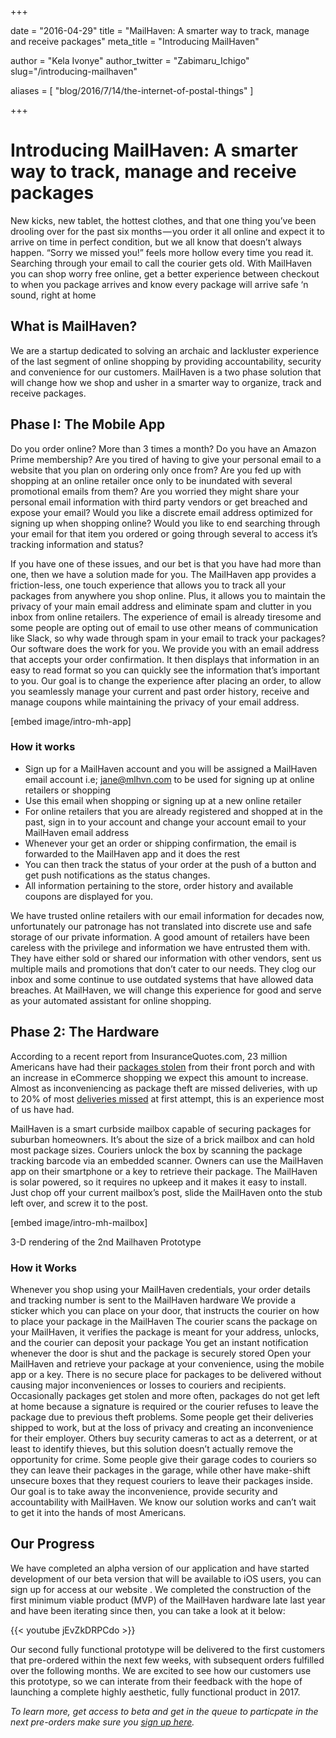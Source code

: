 +++

date = "2016-04-29"
title = "MailHaven: A smarter way to track, manage and receive packages"
meta_title = "Introducing MailHaven"

author = "Kela Ivonye"
author_twitter = "Zabimaru_Ichigo"
slug="/introducing-mailhaven"


aliases = [
 "blog/2016/7/14/the-internet-of-postal-things"
]

+++

# Introducing MailHaven: A smarter way to track, manage and receive packages

New kicks, new tablet, the hottest clothes, and that one thing you’ve been drooling over for the past six months — you order it all online and expect it to arrive on time in perfect condition, but we all know that doesn’t always happen. “Sorry we missed you!” feels more hollow every time you read it. Searching through your email to call the courier gets old. With MailHaven you can shop worry free online, get a better experience between checkout to when you package arrives and know every package will arrive safe ‘n sound, right at home

## What is MailHaven?

We are a startup dedicated to solving an archaic and lackluster experience of the last segment of online shopping by providing accountability, security and convenience for our customers. MailHaven is a two phase solution that will change how we shop and usher in a smarter way to organize, track and receive packages.

## Phase I: The Mobile App

Do you order online? More than 3 times a month? Do you have an Amazon Prime membership? Are you tired of having to give your personal email to a website that you plan on ordering only once from? Are you fed up with shopping at an online retailer once only to be inundated with several promotional emails from them? Are you worried they might share your personal email information with third party vendors or get breached and expose your email? Would you like a discrete email address optimized for signing up when shopping online? Would you like to end searching through your email for that item you ordered or going through several to access it’s tracking information and status?

If you have one of these issues, and our bet is that you have had more than one, then we have a solution made for you. The MailHaven app provides a friction-less, one touch experience that allows you to track all your packages from anywhere you shop online. Plus, it allows you to maintain the privacy of your main email address and eliminate spam and clutter in you inbox from online retailers. The experience of email is already tiresome and some people are opting out of email to use other means of communication like Slack, so why wade through spam in your email to track your packages? Our software does the work for you. We provide you with an email address that accepts your order confirmation. It then displays that information in an easy to read format so you can quickly see the information that’s important to you. Our goal is to change the experience after placing an order, to allow you seamlessly manage your current and past order history, receive and manage coupons while maintaining the privacy of your email address.

[embed image/intro-mh-app]

### How it works

* Sign up for a MailHaven account and you will be assigned a MailHaven email account i.e; jane@mlhvn.com to be used for signing up at online retailers or shopping
* Use this email when shopping or signing up at a new online retailer
* For online retailers that you are already registered and shopped at in the past, sign in to your account and change your account email to your MailHaven email address
* Whenever your get an order or shipping confirmation, the email is forwarded to the MailHaven app and it does the rest
* You can then track the status of your order at the push of a button and get push notifications as the status changes.
* All information pertaining to the store, order history and available coupons are displayed for you.

We have trusted online retailers with our email information for decades now, unfortunately our patronage has not translated into discrete use and safe storage of our private information. A good amount of retailers have been careless with the privilege and information we have entrusted them with. They have either sold or shared our information with other vendors, sent us multiple mails and promotions that don’t cater to our needs. They clog our inbox and some continue to use outdated systems that have allowed data breaches. At MailHaven, we will change this experience for good and serve as your automated assistant for online shopping.


## Phase 2: The Hardware

According to a recent report from InsuranceQuotes.com, 23 million Americans have had their [packages stolen](http://www.nbcnews.com/nightly-news/porch-pirates-driving-package-thefts-holiday-season-n478781) from their front porch and with an increase in eCommerce shopping we expect this amount to increase. Almost as inconveniencing as package theft are missed deliveries, with up to 20% of most [deliveries missed](https://medium.com/@Kela/dude-where-is-my-package-the-impact-of-missed-deliveries-7cfb4af37c6#.u4gezjdnj) at first attempt, this is an experience most of us have had.

MailHaven is a smart curbside mailbox capable of securing packages for suburban homeowners. It’s about the size of a brick mailbox and can hold most package sizes. Couriers unlock the box by scanning the package tracking barcode via an embedded scanner. Owners can use the MailHaven app on their smartphone or a key to retrieve their package. The MailHaven is solar powered, so it requires no upkeep and it makes it easy to install. Just chop off your current mailbox’s post, slide the MailHaven onto the stub left over, and screw it to the post.

[embed image/intro-mh-mailbox]

3-D rendering of the 2nd Mailhaven Prototype

### How it Works

Whenever you shop using your MailHaven credentials, your order details and tracking number is sent to the MailHaven hardware
We provide a sticker which you can place on your door, that instructs the courier on how to place your package in the MailHaven
The courier scans the package on your MailHaven, it verifies the package is meant for your address, unlocks, and the courier can deposit your package
You get an instant notification whenever the door is shut and the package is securely stored
Open your MailHaven and retrieve your package at your convenience, using the mobile app or a key.
There is no secure place for packages to be delivered without causing major inconveniences or losses to couriers and recipients. Occasionally packages get stolen and more often, packages do not get left at home because a signature is required or the courier refuses to leave the package due to previous theft problems. Some people get their deliveries shipped to work, but at the loss of privacy and creating an inconvenience for their employer. Others buy security cameras to act as a deterrent, or at least to identify thieves, but this solution doesn’t actually remove the opportunity for crime. Some people give their garage codes to couriers so they can leave their packages in the garage, while other have make-shift unsecure boxes that they request couriers to leave their packages inside. Our goal is to take away the inconvenience, provide security and accountability with MailHaven. We know our solution works and can’t wait to get it into the hands of most Americans.

## Our Progress

We have completed an alpha version of our application and have started development of our beta version that will be available to iOS users, you can sign up for access at our website . We completed the construction of the first minimum viable product (MVP) of the MailHaven hardware late last year and have been iterating since then, you can take a look at it below:

{{< youtube jEvZkDRPCdo >}}

Our second fully functional prototype will be delivered to the first customers that pre-ordered within the next few weeks, with subsequent orders fulfilled over the following months. We are excited to see how our customers use this prototype, so we can interate from their feedback with the hope of launching a complete highly aesthetic, fully functional product in 2017.

_To learn more, get access to beta and get in the queue to particpate in the next pre-orders make sure you [sign up here](http://www.mailhaven.co)._
